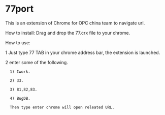 # 77port
This is an extension of Chrome for OPC china team to navigate url.

How to install:
   Drag and drop the 77.crx file to your chrome.

How to use:
   
   1 Just type 77 TAB in your chrome address bar, the extension is launched.
   
   2 enter some of the following.
      
      1) Iwork.
      
      2) 33.
      
      3) 81,82,83.
      
      4) BugDB.
      
      Then type enter chrome will open releated URL.
